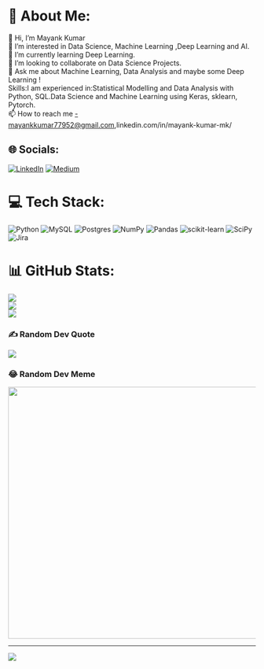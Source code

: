 # 💫 About Me:
👋 Hi, I’m Mayank Kumar<br>👀 I’m interested in Data Science, Machine Learning ,Deep Learning and AI.<br>🌱 I’m currently learning Deep Learning.<br>💞️ I’m looking to collaborate on Data Science Projects.<br>💬 Ask me about Machine Learning, Data Analysis and maybe some Deep Learning !<br>Skills:I am experienced in:Statistical Modelling and Data Analysis with Python, SQL.Data Science and Machine Learning using Keras, sklearn, Pytorch.<br>📫 How to reach me -mayankkumar77952@gmail.com,linkedin.com/in/mayank-kumar-mk/


## 🌐 Socials:
[![LinkedIn](https://img.shields.io/badge/LinkedIn-%230077B5.svg?logo=linkedin&logoColor=white)](https://linkedin.com/in/mayank-kumar-mk) [![Medium](https://img.shields.io/badge/Medium-12100E?logo=medium&logoColor=white)](https://medium.com/@@mayankkumar77952) 

# 💻 Tech Stack:
![Python](https://img.shields.io/badge/python-3670A0?style=for-the-badge&logo=python&logoColor=ffdd54) ![MySQL](https://img.shields.io/badge/mysql-%2300f.svg?style=for-the-badge&logo=mysql&logoColor=white) ![Postgres](https://img.shields.io/badge/postgres-%23316192.svg?style=for-the-badge&logo=postgresql&logoColor=white) ![NumPy](https://img.shields.io/badge/numpy-%23013243.svg?style=for-the-badge&logo=numpy&logoColor=white) ![Pandas](https://img.shields.io/badge/pandas-%23150458.svg?style=for-the-badge&logo=pandas&logoColor=white) ![scikit-learn](https://img.shields.io/badge/scikit--learn-%23F7931E.svg?style=for-the-badge&logo=scikit-learn&logoColor=white) ![SciPy](https://img.shields.io/badge/SciPy-%230C55A5.svg?style=for-the-badge&logo=scipy&logoColor=%white) ![Jira](https://img.shields.io/badge/jira-%230A0FFF.svg?style=for-the-badge&logo=jira&logoColor=white)
# 📊 GitHub Stats:
![](https://github-readme-stats.vercel.app/api?username=maya034&theme=dark&hide_border=false&include_all_commits=false&count_private=false)<br/>
![](https://github-readme-streak-stats.herokuapp.com/?user=maya034&theme=dark&hide_border=false)<br/>
![](https://github-readme-stats.vercel.app/api/top-langs/?username=maya034&theme=dark&hide_border=false&include_all_commits=false&count_private=false&layout=compact)

### ✍️ Random Dev Quote
![](https://quotes-github-readme.vercel.app/api?type=horizontal&theme=radical)

### 😂 Random Dev Meme
<img src="https://random-memer.herokuapp.com/" width="512px"/>

---
[![](https://visitcount.itsvg.in/api?id=maya034&icon=0&color=0)](https://visitcount.itsvg.in)

<!-- Proudly created with GPRM ( https://gprm.itsvg.in ) -->
